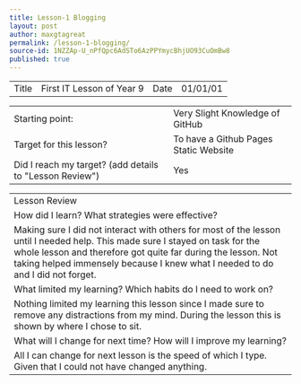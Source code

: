 ```yaml
---
title: Lesson-1 Blogging
layout: post
author: maxgtagreat
permalink: /lesson-1-blogging/
source-id: 1NZZAp-U_nPfQpc6AdSTo6AzPPYmycBhjUO93CuOmBw8
published: true
---
```

<table>
  <tr>
    <td>Title</td>
    <td>First IT Lesson of Year 9</td>
    <td>Date</td>
    <td>01/01/01</td>
  </tr>
</table>


<table>
  <tr>
    <td>Starting point:</td>
    <td>Very Slight Knowledge of GitHub</td>
  </tr>
  <tr>
    <td>Target for this lesson?</td>
    <td>To have a Github Pages Static Website</td>
  </tr>
  <tr>
    <td>Did I reach my target? 
(add details to "Lesson Review")</td>
    <td> Yes</td>
  </tr>
</table>


<table>
  <tr>
    <td>Lesson Review</td>
  </tr>
  <tr>
    <td>How did I learn? What strategies were effective? </td>
  </tr>
  <tr>
    <td>Making sure I did not interact with others for most of the lesson until I needed help. This made sure I stayed on task for the whole lesson and therefore got quite far during the lesson. Not taking helped immensely because I knew what I needed to do and I did not forget.</td>
  </tr>
  <tr>
    <td>What limited my learning? Which habits do I need to work on? </td>
  </tr>
  <tr>
    <td>Nothing limited my learning this lesson since I made sure to remove any distractions from my mind. During the lesson this is shown by where I chose to sit.</td>
  </tr>
  <tr>
    <td>What will I change for next time? How will I improve my learning?</td>
  </tr>
  <tr>
    <td>All I can change for next lesson is the speed of which I type. Given that I could not have changed anything. </td>
  </tr>
</table>


